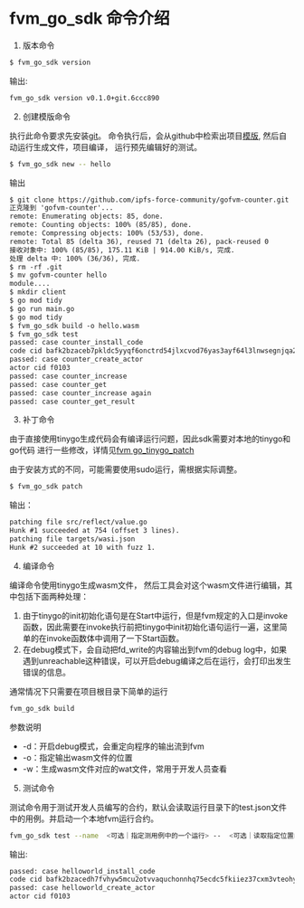# fvm_go_sdk 命令介绍

1. 版本命令
```bash
$ fvm_go_sdk version
```

输出:
```txt
fvm_go_sdk version v0.1.0+git.6ccc890
```

2. 创建模版命令

执行此命令要求先安装[git](https://git-scm.com/book/en/v2/Getting-Started-Installing-Git)。
命令执行后，会从github中检索出项目[模版](https://github.com/ipfs-force-community/gofvm-counter), 然后自动运行生成文件，项目编译， 运行预先编辑好的测试。

```bash
$ fvm_go_sdk new -- hello
```

输出
```txt
$ git clone https://github.com/ipfs-force-community/gofvm-counter.git
正克隆到 'gofvm-counter'...
remote: Enumerating objects: 85, done.
remote: Counting objects: 100% (85/85), done.
remote: Compressing objects: 100% (53/53), done.
remote: Total 85 (delta 36), reused 71 (delta 26), pack-reused 0
接收对象中: 100% (85/85), 175.11 KiB | 914.00 KiB/s, 完成.
处理 delta 中: 100% (36/36), 完成.
$ rm -rf .git
$ mv gofvm-counter hello
module....
$ mkdir client
$ go mod tidy
$ go run main.go
$ go mod tidy
$ fvm_go_sdk build -o hello.wasm
$ fvm_go_sdk test
passed: case counter_install_code
code cid bafk2bzaceb7pkldc5yyqf6onctrd54jlxcvod76yas3ayf64l3lnwsegnjqa2
passed: case counter_create_actor
actor cid f0103
passed: case counter_increase
passed: case counter_get
passed: case counter_increase again
passed: case counter_get_result
```

3. 补丁命令

由于直接使用tinygo生成代码会有编译运行问题，因此sdk需要对本地的tinygo和go代码
进行一些修改，详情见[fvm go_tinygo_patch](https://github.com/ipfs-force-community/go_tinygo_patch)

由于安装方式的不同，可能需要使用sudo运行，需根据实际调整。

```bash
$ fvm_go_sdk patch
```

输出：
```txt
patching file src/reflect/value.go
Hunk #1 succeeded at 754 (offset 3 lines).
patching file targets/wasi.json
Hunk #2 succeeded at 10 with fuzz 1.
```

4. 编译命令

编译命令使用tinygo生成wasm文件， 然后工具会对这个wasm文件进行编辑，其中包括下面两种处理： 
1. 由于tinygo的init初始化语句是在Start中运行，但是fvm规定的入口是invoke函数，因此需要在invoke执行前把tinygo中init初始化语句运行一遍，这里简单的在invoke函数体中调用了一下Start函数。
2. 在debug模式下，会自动把fd_write的内容输出到fvm的debug log中，如果遇到unreachable这种错误，可以开启debug编译之后在运行，会打印出发生错误的信息。

通常情况下只需要在项目根目录下简单的运行

```bash
fvm_go_sdk build
```

参数说明
* -d：开启debug模式，会重定向程序的输出流到fvm
* -o：指定输出wasm文件的位置
* -w：生成wasm文件对应的wat文件，常用于开发人员查看   

5. 测试命令

测试命令用于测试开发人员编写的合约，默认会读取运行目录下的test.json文件中的用例。并启动一个本地fvm运行合约。

```bash
fvm_go_sdk test --name  <可选｜指定测用例中的一个运行> --  <可选｜读取指定位置的测试文件>  
```

输出:
```txt
passed: case helloworld_install_code
code cid bafk2bzacedh7fvhyw5mcu2otvvaquchonnhq75ecdc5fkiiez37cxm3vteohy
passed: case helloworld_create_actor
actor cid f0103
```